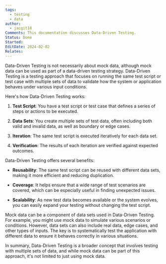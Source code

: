 ```yaml
---
tags:
  - testing
  - data
author:
  - jacgit18
Comments: This documentation discusses Data-Driven Testing.
Status: Done
Started: 
EditDate: 2024-02-02
Relates:
---
```

Data-Driven Testing is not necessarily about mock data, although mock data can be used as part of a data-driven testing strategy. Data-Driven Testing is a testing approach that focuses on running the same test script or test case with multiple sets of data to validate how the system or application behaves under various input conditions. 

Here's how Data-Driven Testing works:

1. **Test Script**: You have a test script or test case that defines a series of steps or actions to be executed.

2. **Data Sets**: You create multiple sets of test data, often including both valid and invalid data, as well as boundary or edge cases.

3. **Iteration**: The same test script is executed iteratively for each data set.

4. **Verification**: The results of each iteration are verified against expected outcomes. 

Data-Driven Testing offers several benefits:

- **Reusability**: The same test script can be reused with different data sets, making it more efficient and reducing duplication.

- **Coverage**: It helps ensure that a wide range of test scenarios are covered, which can be especially useful in finding unexpected issues.

- **Scalability**: As new test data becomes available or the system evolves, you can easily expand your testing without changing the test script.

Mock data can be a component of data sets used in Data-Driven Testing. For example, you might use mock data to simulate various scenarios or conditions. However, data sets can also include real data, edge cases, and other types of inputs. The key is to systematically test the application with different data to ensure it behaves correctly in various situations.

In summary, Data-Driven Testing is a broader concept that involves testing with multiple sets of data, and while mock data can be part of this approach, it's not limited to just using mock data.